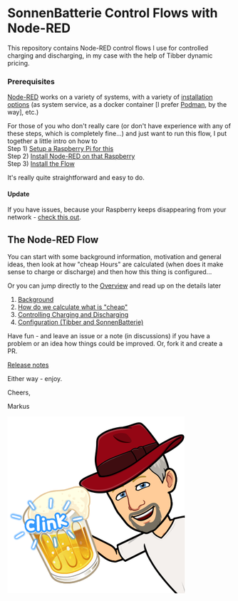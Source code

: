 # SonnenBatterie Control Flows with Node-RED

This repository contains Node-RED control flows I use for controlled charging and discharging, in my case with the help of Tibber dynamic pricing.

### Prerequisites

[Node-RED](https://nodered.org/) works on a variety of systems, with a variety of [installation options](https://nodered.org/docs/getting-started/) (as system service, as a docker container [I prefer [Podman](https://podman.io/), by the way], etc.)

For those of you who don't really care (or don't have experience with any of these steps, which is completely fine...) and just want to run this flow, I put together a little intro on how to  
Step 1) [Setup a Raspberry Pi for this](./docs/setup/pi/install-pi.md)  
Step 2) [Install Node-RED on that Raspberry](./docs/setup/nodered/install-nodered.md)  
Step 3) [Install the Flow](./docs/setup/flow/import-flow.md)  

It's really quite straightforward and easy to do. 

#### Update
If you have issues, because your Raspberry keeps disappearing from your network - [check this out](./docs/rpihelper.md).

## The Node-RED Flow

You can start with some background information, motivation and general ideas, then look at how "cheap Hours" are calculated (when does it make sense to charge or discharge) and then how this thing is configured...

Or you can jump directly to the [Overview](./docs/overview.md) and read up on the details later

1) [Background](./docs/background.md)
2) [How do we calculate what is "cheap"](./docs/calculation.md)
3) [Controlling Charging and Discharging](./docs/charging-discharging.md)
4) [Configuration (Tibber and SonnenBatterie)](./docs/configuration.md)


Have fun - and leave an issue or a note (in discussions) if you have a problem or an idea how things could be improved. Or, fork it and create a PR.

[Release notes](releasenotes.md)

Either way - enjoy.

Cheers,

Markus

![](./images/cheers.png)






